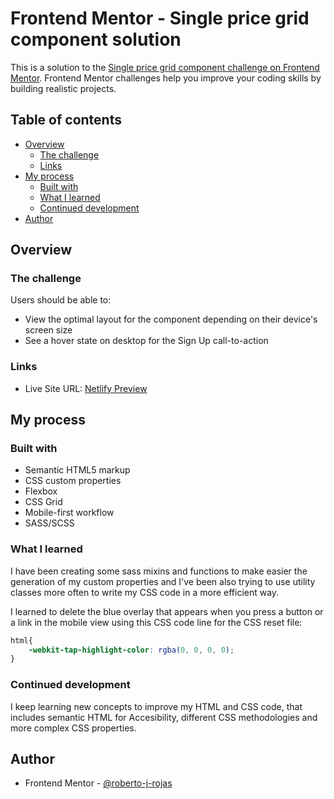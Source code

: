 # Frontend Mentor - Single price grid component solution

This is a solution to the [Single price grid component challenge on Frontend Mentor](https://www.frontendmentor.io/challenges/single-price-grid-component-5ce41129d0ff452fec5abbbc). Frontend Mentor challenges help you improve your coding skills by building realistic projects. 

## Table of contents

- [Overview](#overview)
  - [The challenge](#the-challenge)
  - [Links](#links)
- [My process](#my-process)
  - [Built with](#built-with)
  - [What I learned](#what-i-learned)
  - [Continued development](#continued-development)
- [Author](#author)

## Overview

### The challenge

Users should be able to:

- View the optimal layout for the component depending on their device's screen size
- See a hover state on desktop for the Sign Up call-to-action


### Links

- Live Site URL: [Netlify Preview](https://rj-fem-simple-grid-component.netlify.app/)

## My process

### Built with

- Semantic HTML5 markup
- CSS custom properties
- Flexbox
- CSS Grid
- Mobile-first workflow
- SASS/SCSS

### What I learned

I have been creating some sass mixins and functions to make easier the generation of my custom properties and I've been also trying to use utility classes more often to write my CSS code in a more efficient way.

I learned to delete the blue overlay that appears when you press a button or a link in the mobile view using this CSS code line for the CSS reset file:

```css
html{
    -webkit-tap-highlight-color: rgba(0, 0, 0, 0);
}
```

### Continued development

I keep learning new concepts to improve my HTML and CSS code, that includes semantic HTML for Accesibility, different CSS methodologies and more complex CSS properties.


## Author

- Frontend Mentor - [@roberto-j-rojas](https://www.frontendmentor.io/profile/roberto-j-rojas)

